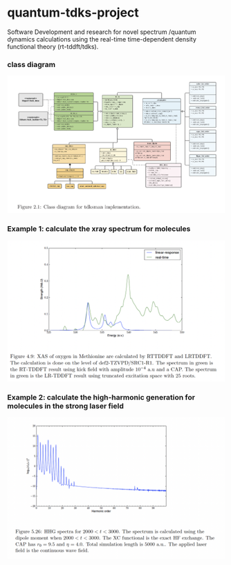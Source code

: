 # quantum-tdks-project
Software Development and research for novel spectrum /quantum dynamics calculations using the real-time time-dependent density functional theory (rt-tddft/tdks).
<h3>class diagram</h3>
<img src="./design.png" />
<h3>Example 1: calculate the xray spectrum for molecules</h3>
<img src="./using-case-2-xray-spectrum.png" />
<h3>Example 2: calculate the high-harmonic generation for molecules in the strong laser field</h3>
<img src="./using-case-1-high-harmonic-generation-spectrum.png" />
